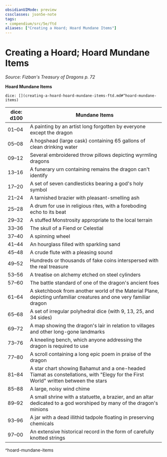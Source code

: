 ```yaml
---
obsidianUIMode: preview
cssclasses: json5e-note
tags:
- compendium/src/5e/ftd
aliases: ["Creating a Hoard; Hoard Mundane Items"]
---
```

# Creating a Hoard; Hoard Mundane Items
*Source: Fizban's Treasury of Dragons p. 72* 

**Hoard Mundane Items**

`dice: [](creating-a-hoard-hoard-mundane-items-ftd.md#^hoard-mundane-items)`

| dice: d100 | Mundane Items |
|------------|---------------|
| 01–04 | A painting by an artist long forgotten by everyone except the dragon |
| 05–08 | A hogshead (large cask) containing 65 gallons of clean drinking water |
| 09–12 | Several embroidered throw pillows depicting wyrmling dragons |
| 13–16 | A funerary urn containing remains the dragon can't identify |
| 17–20 | A set of seven candlesticks bearing a god's holy symbol |
| 21–24 | A tarnished brazier with pleasant-smelling ash |
| 25–28 | A drum for use in religious rites, with a foreboding echo to its beat |
| 29–32 | A stuffed Monstrosity appropriate to the local terrain |
| 33–36 | The skull of a Fiend or Celestial |
| 37–40 | A spinning wheel |
| 41–44 | An hourglass filled with sparkling sand |
| 45–48 | A crude flute with a pleasing sound |
| 49–52 | Hundreds or thousands of fake coins interspersed with the real treasure |
| 53–56 | A treatise on alchemy etched on steel cylinders |
| 57–60 | The battle standard of one of the dragon's ancient foes |
| 61–64 | A sketchbook from another world of the Material Plane, depicting unfamiliar creatures and one very familiar dragon |
| 65–68 | A set of irregular polyhedral dice (with 9, 13, 25, and 34 sides) |
| 69–72 | A map showing the dragon's lair in relation to villages and other long-gone landmarks |
| 73–76 | A kneeling bench, which anyone addressing the dragon is required to use |
| 77–80 | A scroll containing a long epic poem in praise of the dragon |
| 81–84 | A star chart showing Bahamut and a one-headed Tiamat as constellations, with "Elegy for the First World" written between the stars |
| 85–88 | A large, noisy wind chime |
| 89–92 | A small shrine with a statuette, a brazier, and an altar dedicated to a god worshiped by many of the dragon's minions |
| 93–96 | A jar with a dead illithid tadpole floating in preserving chemicals |
| 97–00 | An extensive historical record in the form of carefully knotted strings |
^hoard-mundane-items